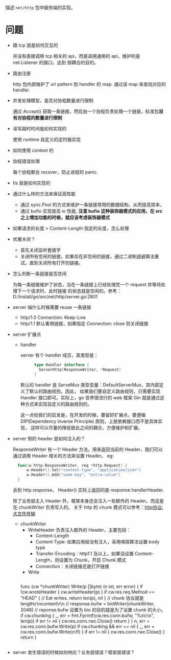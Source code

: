描述 `net/http` 包中服务端的实现。

# 问题

- 跟 tcp 层是如何交互的
  
    并没有直接调用 tcp 相关的 api，而是调用通用的 api，维护的是 net.Listener 的接口。达到
弱耦合的目的。

- 路由注册
  
    http 包内部维护了 uri pattern 到 handler 的 map. 通过该 map 来查找对应的 handler.

- 并发处理模型，是否对协程数量进行限制
  
  通过 Accept() 获取一条链接，然后由一个协程负责处理一个链接，标准包**没有对协程的数量进行限制**

- 读写超时时间是如何实现的
  
    使用 runtime 自定义的定时器实现

- 如何使用 context 的
  

- 协程错误处理
  
    每个协程都会 recover，防止进程的 panic.

- tls 层是如何实现的
- 通过什么样的方法来保证高性能
  
    - 通过 sync.Pool 的方式来维护一条链接常用的数据结构，从而提高效率。 
    - 通过 bufio 实现提高 io 性能, **注意 bufio 这种装饰器模式的应用，在 src 之上增加功能的时候，就应该考虑装饰器模式**

- 如果请求的长度 > Content-Length 指定的长度，怎么处理
- 优雅关闭？
    
    - 首先关闭监听套接字
    - 关闭所有空闲的链接，如果存在非空闲的链接，通过二进制退避算法重试，直到关闭所有打开的链接。
  
- 怎么判断一条链接是否空闲
  
  为每一条链接维护了状态，当在一条链接上已经处理完一个 request 并等待处理下一个请求时，此时链接
  的状态就是空闲的。参考：D:/install/go/src/net/http/server.go:2801

- server 端什么时候需要 reuse 一条链接

    - http/1.0 Connection: Keep-Live
    - http/1.1 默认重用链接，如果指定 Connection: close 则关闭链接
  
- server 扩展点

  - handler
    
    server 有个 handler 成员，其类型是：
    ```go
          type Handler interface {
            ServerHttp(ResponseWriter, *Request)
          }
    ```
    
    默认的 handler 是 ServeMux 类型变量：DefaultServerMux，其内部定义了默认的路由规则。因此，
如果我们要自定义路由规则，只需要实现 Handler 接口即可。实际上，go 世界很流行的 web 框架 Gin
就是通过这种方式来实现自定义的路由规则的。

    这一点给我们的启发是，在开发的时候，要留好扩展点，要遵循 DIP(Dependency Inverse Principle) 原则，上层依赖接口而不是具体实现，
这样可以尽量的降低彼此之间的耦合，方便维护和扩展。
    
- server 侧的 header 是如何注入的？

  ResponseWriter 有一个 Header 方法，用来返回当前的 Header，我们可以通过调用 Header 相关的方法来设置 Header。
  eg:
  ```go
    func(w http.ResponseWriter, req *http.Request) {
        w.Header().Set("content-type", "application/json")
        w.Header().Add("some-key", "extra-value")
    } 
  ```
  
  会到 http.response， Header() 实际上返回的是 response.handlerHeader.
  
  除了业务层主入 Header 外，框架本身还会注入一些额外的 Header。而这是在 chunkWriter 负责写入的。
  关于 http 的 chunk 模式可以参考：[http协议: 大文件传输](https://zhuanlan.zhihu.com/p/390935751)
  
  - chunkWriter
    - WriteHeader
      负责注入额外的 Header，主要包括：
        - Content-Length
        - Content-Type: 如果应用层没有注入，采用嗅探算法设置 body type
        - Transfer-Encoding：http1.1 及以上，如果没设置 Content-Length，则设置为 Chunk，开启 Chunk 模式
        - Connection：关闭链接还是打开链接
    - Write
      ```go
    func (cw *chunkWriter) Write(p []byte) (n int, err error) {
	if !cw.wroteHeader {
		cw.writeHeader(p)
	}
	if cw.res.req.Method == "HEAD" {
		// Eat writes.
		return len(p), nil
	}
    // chunk 协议就是 length\r\ncontent\r\n
    // response.bufw = bioWriter(chunkWriter, 2048)
    // reponse.bufw 设置为 bio 的目的就是为了设置 chunk 的大小。
	if cw.chunking {
		_, err = fmt.Fprintf(cw.res.conn.bufw, "%x\r\n", len(p))
		if err != nil {
			cw.res.conn.rwc.Close()
			return
		}
	}
	n, err = cw.res.conn.bufw.Write(p)
	if cw.chunking && err == nil {
		_, err = cw.res.conn.bufw.Write(crlf)
	}
	if err != nil {
		cw.res.conn.rwc.Close()
	}
	return
}
      ```

- server 发生错误的时候如何响应？业务层错误？框架层错误？


